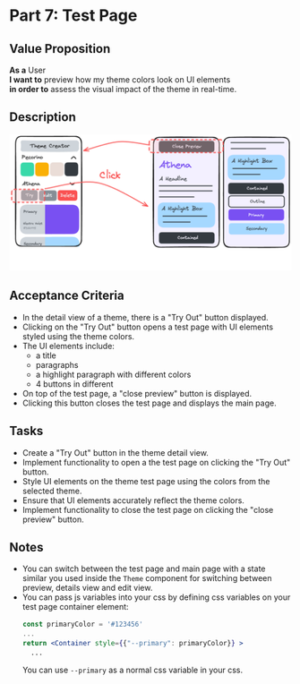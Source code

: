 # Part 7: Test Page

## Value Proposition

**As a** User  
**I want to** preview how my theme colors look on UI elements  
**in order to** assess the visual impact of the theme in real-time.

## Description

![wireframe](../assets/wireframe-7.png)

## Acceptance Criteria

- In the detail view of a theme, there is a "Try Out" button displayed.
- Clicking on the "Try Out" button opens a test page with UI elements styled using the theme colors.
- The UI elements include:
  - a title
  - paragraphs
  - a highlight paragraph with different colors
  - 4 buttons in different
- On top of the test page, a "close preview" button is displayed.
- Clicking this button closes the test page and displays the main page.

## Tasks

- Create a "Try Out" button in the theme detail view.
- Implement functionality to open a the test page on clicking the "Try Out" button.
- Style UI elements on the theme test page using the colors from the selected theme.
- Ensure that UI elements accurately reflect the theme colors.
- Implement functionality to close the test page on clicking the "close preview" button.

## Notes

- You can switch between the test page and main page with a state similar you used inside the `Theme` component for switching between preview, details view and edit view.
- You can pass js variables into your css by defining css variables on your test page container element:
  ```jsx
  const primaryColor = '#123456'
  ...
  return <Container style={{"--primary": primaryColor}} >
    ...
  ```
  You can use `--primary` as a normal css variable in your css.
